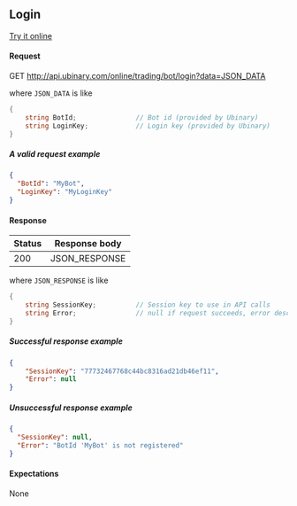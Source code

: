 ﻿## Login

[Try it online](http://api.ubinary.com/nunit/page/bots.html)


#### Request

GET http://api.ubinary.com/online/trading/bot/login?data=JSON_DATA

where `JSON_DATA` is like

```C#
{
    string BotId;               // Bot id (provided by Ubinary)
    string LoginKey;            // Login key (provided by Ubinary)
}
```

##### A valid request example

```json
{
  "BotId": "MyBot",
  "LoginKey": "MyLoginKey"
}
```


#### Response

Status | Response body
-------|--------------
200    | JSON_RESPONSE

where `JSON_RESPONSE` is like

```C#
{
    string SessionKey;          // Session key to use in API calls
    string Error;               // null if request succeeds, error description if request fails
}
```

##### Successful response example

```json
{
    "SessionKey": "77732467768c44bc8316ad21db46ef11",
    "Error": null
}
```


##### Unsuccessful response example

```json
{
  "SessionKey": null,
  "Error": "BotId 'MyBot' is not registered"
}
```


#### Expectations

None
